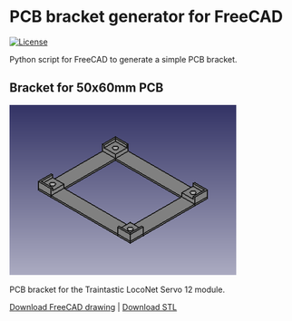 # PCB bracket generator for FreeCAD

[![License](https://img.shields.io/github/license/traintastic/traintastic)](https://github.com/traintastic/pcb-bracket-generator/blob/master/LICENSE)

Python script for FreeCAD to generate a simple PCB bracket.

## Bracket for 50x60mm PCB
![PCB bracket 50x60mm](output/pcb_bracket_50x60.png)

PCB bracket for the Traintastic LocoNet Servo 12 module.

[Download FreeCAD drawing](https://github.com/traintastic/pcb-bracket-generator/raw/master/output/pcb_bracket_50x60.FCStd) | [Download STL](https://github.com/traintastic/pcb-bracket-generator/raw/master/output/pcb_bracket_50x60.stl)

